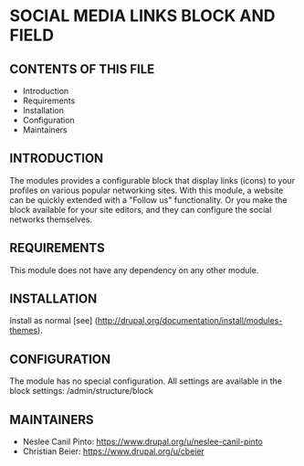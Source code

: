 # SOCIAL MEDIA LINKS BLOCK AND FIELD

## CONTENTS OF THIS FILE

 - Introduction
 - Requirements
 - Installation
 - Configuration
 - Maintainers

## INTRODUCTION

The modules provides a configurable block that display links (icons) to your
profiles on various popular networking sites.
With this module, a website can be quickly extended with a "Follow us"
functionality. Or you make the block available for your site editors, and they
can configure the social networks themselves.

## REQUIREMENTS

This module does not have any dependency on any other module.

## INSTALLATION

Install as normal [see] (http://drupal.org/documentation/install/modules-themes).

## CONFIGURATION

The module has no special configuration. All settings are available in the
block settings: /admin/structure/block

## MAINTAINERS

 - Neslee Canil Pinto: <https://www.drupal.org/u/neslee-canil-pinto>
 - Christian Beier: <https://www.drupal.org/u/cbeier>
